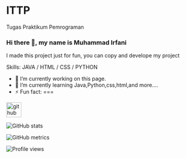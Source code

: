 # ITTP
Tugas Praktikum Pemrograman

### Hi there 👋, my name is Muhammad Irfani
I made this project just for fun, you can copy and develope my project

Skills: JAVA / HTML / CSS / PYTHON

- 🔭 I’m currently working on this page. 
- 🌱 I’m currently learning Java,Python,css,html,and more.... 
- ⚡ Fun fact: ===


[<img src='https://cdn.jsdelivr.net/npm/simple-icons@3.0.1/icons/github.svg' alt='github' height='40'>](https://github.com/Mirfani340)  

![GitHub stats](https://github-readme-stats.vercel.app/api?username=Mirfani340&show_icons=true)  

![GitHub metrics](https://metrics.lecoq.io/Mirfani340)  

![Profile views](https://gpvc.arturio.dev/Mirfani340)  
